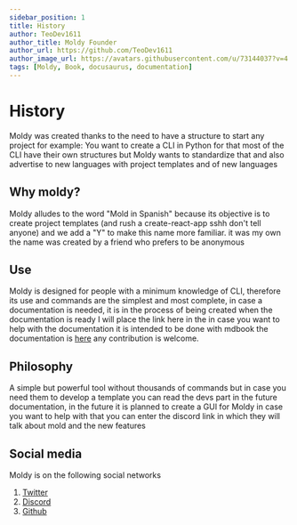 ```yaml
---
sidebar_position: 1
title: History
author: TeoDev1611
author_title: Moldy Founder
author_url: https://github.com/TeoDev1611
author_image_url: https://avatars.githubusercontent.com/u/73144037?v=4
tags: [Moldy, Book, docusaurus, documentation]
---
```



# History

Moldy was created thanks to the need to have a structure to start any project for example: You want to create a CLI in Python for that most of the CLI have their own structures but Moldy wants to standardize that and also advertise to new languages with project templates and of new languages

## Why moldy?

Moldy alludes to the word "Mold in Spanish" because its objective is to create project templates (and rush a create-react-app sshh don't tell anyone) and we add a "Y" to make this name more familiar. it was my own the name was created by a friend who prefers to be anonymous

## Use

Moldy is designed for people with a minimum knowledge of CLI, therefore its use and commands are the simplest and most complete, in case a documentation is needed, it is in the process of being created when the documentation is ready I will place the link here in the in case you want to help with the documentation it is intended to be done with mdbook the documentation is [here](https://rust-lang.github.io/mdBook/) any contribution is welcome.

## Philosophy

A simple but powerful tool without thousands of commands but in case you need them to develop a template you can read the devs part in the future documentation, in the future it is planned to create a GUI for Moldy in case you want to help with that you can enter the discord link in which they will talk about mold and the new features

## Social media

Moldy is on the following social networks

1. [Twitter](https://twitter.com/CommunityMoldy)
1. [Discord](https://discord.gg/2uwzhmJdfw)
1. [Github](https://github.com/Moldy-Community)
